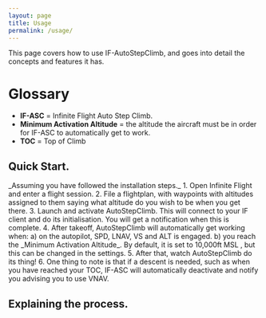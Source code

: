 ```yaml
---
layout: page
title: Usage
permalink: /usage/
---
```


This page covers how to use IF-AutoStepClimb, and goes into detail the concepts and features it has.

# Glossary

- **IF-ASC** = Infinite Flight Auto Step Climb.
- **Minimum Activation Altitude** = the altitude the aircraft must be in order for IF-ASC to automatically get to work.
- **TOC** = Top of Climb

<h2 id="quick-start">Quick Start.</h2>
_Assuming you have followed the installation steps._
 1. Open Infinite Flight and enter a flight session.
 2. File a flightplan, with waypoints with altitudes assigned to them saying what altitude do you wish to be when you get there.
 3. Launch and activate AutoStepClimb. This will connect to your IF client and do its initialisation. You will get a notification when this is complete.
 4. After takeoff, AutoStepClimb will automatically get working when:  
  a) on the autopilot, SPD, LNAV, VS and ALT is engaged.  
  b) you reach the  _Minimum Activation Altitude_. By default, it is set to 10,000ft MSL , but this can be changed in the settings.
5. After that, watch AutoStepClimb do its thing!
6. One thing to note is that if a descent is needed, such as when you have reached your TOC, IF-ASC will automatically deactivate and notify you advising you to use VNAV.

<h2 id="quick-start">Explaining the process.</h2>

#
